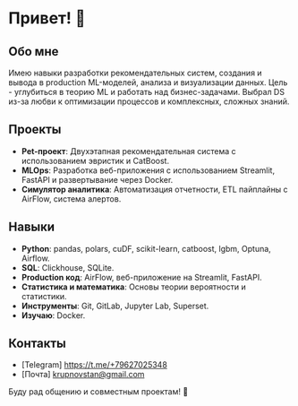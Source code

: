 # Привет! 👋

## Обо мне
Имею навыки разработки рекомендательных систем, создания и вывода в production ML-моделей, анализа и визуализации данных. Цель - углубиться в теорию ML и работать над бизнес-задачами. Выбрал DS из-за любви к оптимизации процессов и комплексных, сложных знаний.

## Проекты
- **Pet-проект**: Двухэтапная рекомендательная система с использованием эвристик и CatBoost.
- **MLOps**: Разработка веб-приложения с использованием Streamlit, FastAPI и развертывание через Docker.
- **Симулятор аналитика**: Автоматизация отчетности, ETL пайплайны с AirFlow, система алертов.

## Навыки
- **Python**: pandas, polars, cuDF, scikit-learn, catboost, lgbm, Optuna, Airflow.
- **SQL**: Clickhouse, SQLite.
- **Production код**: AirFlow, веб-приложение на Streamlit, FastAPI.
- **Статистика и математика**: Основы теории вероятности и статистики.
- **Инструменты**: Git, GitLab, Jupyter Lab, Superset.
- **Изучаю**: Docker.

## Контакты
- [Telegram] https://t.me/+79627025348
- [Почта] krupnovstan@gmail.com

Буду рад общению и совместным проектам! 🚀
